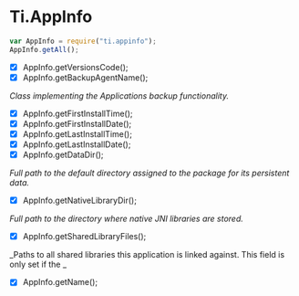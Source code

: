 # Ti.AppInfo

```javascript
var AppInfo = require("ti.appinfo");
AppInfo.getAll();
```

- [x] AppInfo.getVersionsCode();
- [x] AppInfo.getBackupAgentName(); 

_Class implementing the Applications backup functionality._

- [x] AppInfo.getFirstInstallTime();
- [x] AppInfo.getFirstInstallDate();
- [x] AppInfo.getLastInstallTime();
- [x] AppInfo.getLastInstallDate();
- [x] AppInfo.getDataDir();

_Full path to the default directory assigned to the package for its persistent data._

- [x] AppInfo.getNativeLibraryDir();

_Full path to the directory where native JNI libraries are stored._

- [x] AppInfo.getSharedLibraryFiles();

_Paths to all shared libraries this application is linked against. This field is only set if the _

- [x] AppInfo.getName();








